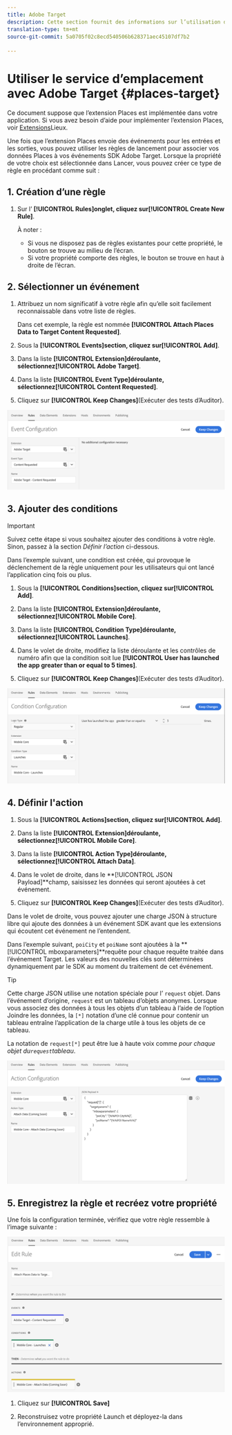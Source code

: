 ```yaml
---
title: Adobe Target
description: Cette section fournit des informations sur l’utilisation du service d’emplacement avec Adobe Target.
translation-type: tm+mt
source-git-commit: 5a0705f02c8ecd540506b628371aec45107df7b2

---
```



# Utiliser le service d’emplacement avec Adobe Target {#places-target}

Ce document suppose que l’extension Places est implémentée dans votre application. Si vous avez besoin d’aide pour implémenter l’extension Places, voir [Extensions](/help/places-ext-aep-sdks/places-extension/places-extension.md)Lieux.

Une fois que l’extension Places envoie des événements pour les entrées et les sorties, vous pouvez utiliser les règles de lancement pour associer vos données Places à vos événements SDK Adobe Target. Lorsque la propriété de votre choix est sélectionnée dans Lancer, vous pouvez créer ce type de règle en procédant comme suit :

## 1. Création d’une règle

1. Sur l’ **[!UICONTROL Rules]**onglet, cliquez sur**[!UICONTROL Create New Rule]**.

   À noter :

   * Si vous ne disposez pas de règles existantes pour cette propriété, le bouton se trouve au milieu de l’écran.
   * Si votre propriété comporte des règles, le bouton se trouve en haut à droite de l’écran.

## 2. Sélectionner un événement

1. Attribuez un nom significatif à votre règle afin qu’elle soit facilement reconnaissable dans votre liste de règles.

   Dans cet exemple, la règle est nommée **[!UICONTROL Attach Places Data to Target Content Requested]**.

1. Sous la **[!UICONTROL Events]**section, cliquez sur**[!UICONTROL Add]**.

1. Dans la liste **[!UICONTROL Extension]**déroulante, sélectionnez**[!UICONTROL Adobe Target]**.

1. Dans la liste **[!UICONTROL Event Type]**déroulante, sélectionnez**[!UICONTROL Content Requested]**.

1. Cliquez sur **[!UICONTROL Keep Changes]**(Exécuter des tests d’Auditor).

![ajouter un événement](/help/assets/ad-setEvent_target.png)

## 3. Ajouter des conditions

>[!IMPORTANT]
>
>Suivez cette étape si vous souhaitez ajouter des conditions à votre règle. Sinon, passez à la section *Définir l’action* ci-dessous.

Dans l’exemple suivant, une condition est créée, qui provoque le déclenchement de la règle uniquement pour les utilisateurs qui ont lancé l’application cinq fois ou plus.

1. Sous la **[!UICONTROL Conditions]**section, cliquez sur**[!UICONTROL Add]**.

1. Dans la liste **[!UICONTROL Extension]**déroulante, sélectionnez**[!UICONTROL Mobile Core]**.

1. Dans la liste **[!UICONTROL Condition Type]**déroulante, sélectionnez**[!UICONTROL Launches]**.

1. Dans le volet de droite, modifiez la liste déroulante et les contrôles de numéro afin que la condition soit lue **[!UICONTROL User has launched the app greater than or equal to 5 times]**.

1. Cliquez sur **[!UICONTROL Keep Changes]**(Exécuter des tests d’Auditor).

![ajouter une condition](/help/assets/ad-setCondition_target.png)

## 4. Définir l&#39;action

1. Sous la **[!UICONTROL Actions]**section, cliquez sur**[!UICONTROL Add]**.

1. Dans la liste **[!UICONTROL Extension]**déroulante, sélectionnez**[!UICONTROL Mobile Core]**.

1. Dans la liste **[!UICONTROL Action Type]**déroulante, sélectionnez**[!UICONTROL Attach Data]**.

1. Dans le volet de droite, dans le **[!UICONTROL JSON Payload]**champ, saisissez les données qui seront ajoutées à cet événement.

1. Cliquez sur **[!UICONTROL Keep Changes]**(Exécuter des tests d’Auditor).

Dans le volet de droite, vous pouvez ajouter une charge JSON à structure libre qui ajoute des données à un événement SDK avant que les extensions qui écoutent cet événement ne l’entendent.

Dans l’exemple suivant, `poiCity` et `poiName` sont ajoutées à la **[!UICONTROL mboxparameters]**requête pour chaque requête traitée dans l’événement Target. Les valeurs des nouvelles clés sont déterminées dynamiquement par le SDK au moment du traitement de cet événement.

>[!TIP]
>
>Cette charge JSON utilise une notation spéciale pour l’ `request` objet. Dans l’événement d’origine, `request` est un tableau d’objets anonymes. Lorsque vous associez des données à tous les objets d’un tableau à l’aide de l’option Joindre les données, la `[*]` notation d’une clé connue pour contenir un tableau entraîne l’application de la charge utile à tous les objets de ce tableau.
>
>La notation de `request[*]` peut être lue à haute voix comme _pour chaque objet du`request`tableau_.

![définir l&#39;action](/help/assets/ad-setAction-target.png)

## 5. Enregistrez la règle et recréez votre propriété

Une fois la configuration terminée, vérifiez que votre règle ressemble à l’image suivante :

![règle terminée](/help/assets/ad-ruleComplete-target.png)

1. Cliquez sur **[!UICONTROL Save]**

1. Reconstruisez votre propriété Launch et déployez-la dans l’environnement approprié.
